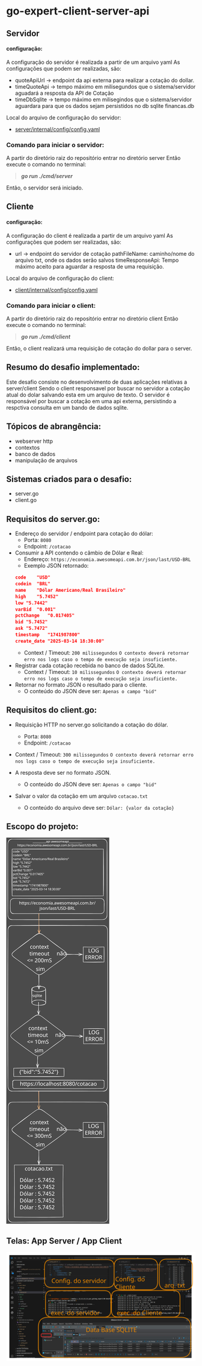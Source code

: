 # go-expert-client-server-api

## Servidor
#### configuração:
A configuração do servidor é realizada a partir de um arquivo yaml
As configurações que podem ser realizadas, são:
- quoteApiUrl -> endpoint da api externa para realizar a cotação do dollar.
- timeQuoteApi -> tempo máximo em milisegundos que o sistema/servidor aguadará a resposta da API de Cotação
- timeDbSqlite -> tempo máximo em milisegindos que o sistema/servidor aguardara para que os dados sejam persistidos no db sqlite financas.db

Local do arquivo de configuração do servidor: 
- [server/internal/config/config.yaml](https://github.com/rprojetos/go-expert-client-server-api/blob/main/server/internal/config/config.yaml)

### Comando para iniciar o servidor:
A partir do diretório raiz do repositório entrar no diretório server
Então execute o comando no terminal:
> ***go run ./cmd/server***

Então, o servidor será iniciado.

## Cliente
#### configuração:
A configuração do client é realizada a partir de um arquivo yaml
As configurações que podem ser realizadas, são:
- url -> endpoint do servidor de cotação
  pathFileName: caminho/nome do arquivo txt, onde os dados serão salvos
  timeResponseApi: Tempo máximo aceito para aguardar a resposta de uma requisição.

Local do arquivo de configuração do client:
- [client/internal/config/config.yaml](https://github.com/rprojetos/go-expert-client-server-api/blob/main/client/internal/config/config.yaml)

### Comando para iniciar o client:
A partir do diretório raiz do repositório entrar no diretório client
Então execute o comando no terminal:
> ***go run ./cmd/client***

Então, o client realizará uma requisição de cotação do dollar para o server.


## Resumo do desafio implementado:
Este desafio consiste no desenvolvimento de duas aplicações relativas a server/client
Sendo o client responsavel por buscar no servidor a cotação atual do dolar salvando esta em um arquivo de texto.
O servidor é responsável por buscar a cotação em uma api externa, persistindo a respctiva consulta em um bando de dados sqlite.

## Tópicos de abrangência:

- webserver http
- contextos
- banco de dados
- manipulação de arquivos

## Sistemas criados para o desafio:
- server.go
- client.go

## Requisitos do server.go:
- Endereço do servidor / endpoint para cotação do dólar:
    - Porta:
    `8080`
    - Endpoint:
    `/cotacao`
- Consumir a API contendo o câmbio de Dólar e Real:
    - Endereço: 
    `https://economia.awesomeapi.com.br/json/last/USD-BRL`
    - Exemplo JSON retornado:
    ```json
    code	"USD"
    codein	"BRL"
    name	"Dólar Americano/Real Brasileiro"
    high	"5.7452"
    low	"5.7442"
    varBid	"0.001"
    pctChange	"0.017405"
    bid	"5.7452"
    ask	"5.7472"
    timestamp	"1741987800"
    create_date	"2025-03-14 18:30:00"
    ```
    - Context / Timeout: 
    `200 milissegundos`
    `O contexto deverá retornar erro nos logs caso o tempo de execução seja insuficiente.`
- Registrar cada cotação recebida no banco de dados SQLite.
    - Context / Timeout:
    `10 milissegundos`
    `O contexto deverá retornar erro nos logs caso o tempo de execução seja insuficiente.`
- Retornar no formato JSON o resultado para o cliente.
    - O conteúdo do JSON deve ser:
    `Apenas o campo "bid"`

## Requisitos do client.go:
- Requisição HTTP no server.go solicitando a cotação do dólar.
    - Porta:
    `8080`
    - Endpoint:
    `/cotacao`
- Context / Timeout:
    `300 milissegundos`
    `O contexto deverá retornar erro nos logs caso o tempo de execução seja insuficiente.`
- A resposta deve ser no formato JSON. 
    - O conteúdo do JSON deve ser:
    `Apenas o campo "bid"`

- Salvar o valor da cotação em um arquivo `cotacao.txt`
    - O conteúdo do arquivo deve ser:
    `Dólar: {valor da cotação}`

## Escopo do projeto:

<img title="escopo" alt="escopo do projeto" src="/escopo/clienteServer.svg">

## Telas: App Server / App Client 

<img title="App Server / App Client" alt="App Server / App Client" src="/escopo/tela.svg">

